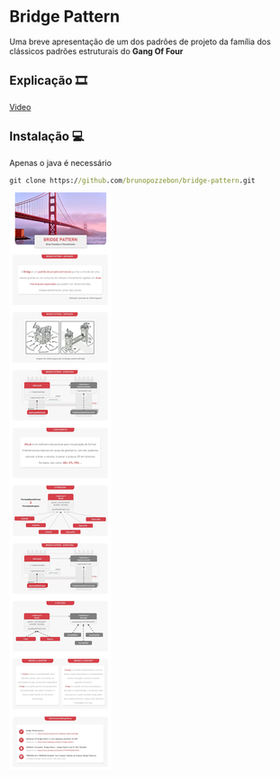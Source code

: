 # Bridge Pattern
Uma breve apresentação de um dos padrões de projeto da família dos clássicos padrões estruturais do **Gang Of Four**

## Explicação 🎞
[Video](https://youtu.be/Bo9O0V8s1Lw)

## Instalação 💻
Apenas o java é necessário
```cmd 
git clone https://github.com/brunopozzebon/bridge-pattern.git
```
![Explicação](explanation.jpg "Title")
